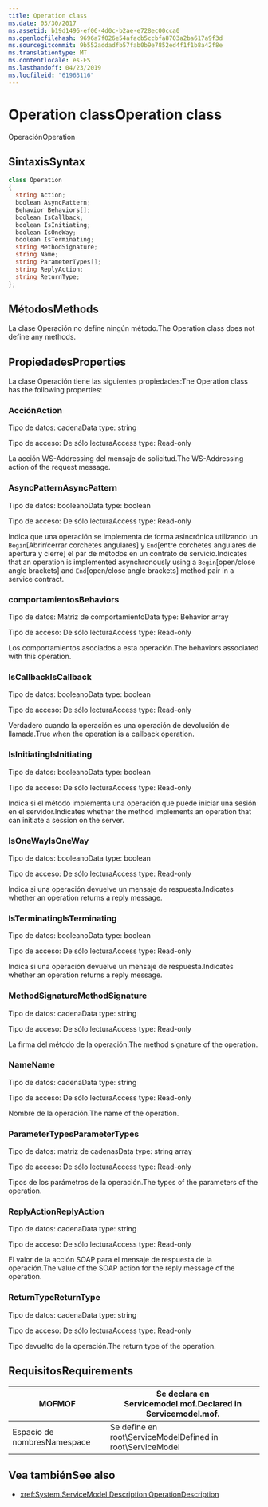 ```yaml
---
title: Operation class
ms.date: 03/30/2017
ms.assetid: b19d1496-ef06-4d0c-b2ae-e728ec00cca0
ms.openlocfilehash: 9696a7f026e54afacb5ccbfa8703a2ba617a9f3d
ms.sourcegitcommit: 9b552addadfb57fab0b9e7852ed4f1f1b8a42f8e
ms.translationtype: MT
ms.contentlocale: es-ES
ms.lasthandoff: 04/23/2019
ms.locfileid: "61963116"
---
```

# <a name="operation-class"></a><span data-ttu-id="36493-102">Operation class</span><span class="sxs-lookup"><span data-stu-id="36493-102">Operation class</span></span>
<span data-ttu-id="36493-103">Operación</span><span class="sxs-lookup"><span data-stu-id="36493-103">Operation</span></span>  
  
## <a name="syntax"></a><span data-ttu-id="36493-104">Sintaxis</span><span class="sxs-lookup"><span data-stu-id="36493-104">Syntax</span></span>  
  
```csharp
class Operation  
{  
  string Action;  
  boolean AsyncPattern;  
  Behavior Behaviors[];  
  boolean IsCallback;  
  boolean IsInitiating;  
  boolean IsOneWay;  
  boolean IsTerminating;  
  string MethodSignature;  
  string Name;  
  string ParameterTypes[];  
  string ReplyAction;  
  string ReturnType;  
};  
```  
  
## <a name="methods"></a><span data-ttu-id="36493-105">Métodos</span><span class="sxs-lookup"><span data-stu-id="36493-105">Methods</span></span>  
 <span data-ttu-id="36493-106">La clase Operación no define ningún método.</span><span class="sxs-lookup"><span data-stu-id="36493-106">The Operation class does not define any methods.</span></span>  
  
## <a name="properties"></a><span data-ttu-id="36493-107">Propiedades</span><span class="sxs-lookup"><span data-stu-id="36493-107">Properties</span></span>  
 <span data-ttu-id="36493-108">La clase Operación tiene las siguientes propiedades:</span><span class="sxs-lookup"><span data-stu-id="36493-108">The Operation class has the following properties:</span></span>  
  
### <a name="action"></a><span data-ttu-id="36493-109">Acción</span><span class="sxs-lookup"><span data-stu-id="36493-109">Action</span></span>  
 <span data-ttu-id="36493-110">Tipo de datos: cadena</span><span class="sxs-lookup"><span data-stu-id="36493-110">Data type: string</span></span>  
  
 <span data-ttu-id="36493-111">Tipo de acceso: De sólo lectura</span><span class="sxs-lookup"><span data-stu-id="36493-111">Access type: Read-only</span></span>  
  
 <span data-ttu-id="36493-112">La acción WS-Addressing del mensaje de solicitud.</span><span class="sxs-lookup"><span data-stu-id="36493-112">The WS-Addressing action of the request message.</span></span>  
  
### <a name="asyncpattern"></a><span data-ttu-id="36493-113">AsyncPattern</span><span class="sxs-lookup"><span data-stu-id="36493-113">AsyncPattern</span></span>  
 <span data-ttu-id="36493-114">Tipo de datos: booleano</span><span class="sxs-lookup"><span data-stu-id="36493-114">Data type: boolean</span></span>  
  
 <span data-ttu-id="36493-115">Tipo de acceso: De sólo lectura</span><span class="sxs-lookup"><span data-stu-id="36493-115">Access type: Read-only</span></span>  
  
 <span data-ttu-id="36493-116">Indica que una operación se implementa de forma asincrónica utilizando un `Begin`[Abrir/cerrar corchetes angulares] y `End`[entre corchetes angulares de apertura y cierre] el par de métodos en un contrato de servicio.</span><span class="sxs-lookup"><span data-stu-id="36493-116">Indicates that an operation is implemented asynchronously using a `Begin`[open/close angle brackets] and `End`[open/close angle brackets] method pair in a service contract.</span></span>  
  
### <a name="behaviors"></a><span data-ttu-id="36493-117">comportamientos</span><span class="sxs-lookup"><span data-stu-id="36493-117">Behaviors</span></span>  
 <span data-ttu-id="36493-118">Tipo de datos: Matriz de comportamiento</span><span class="sxs-lookup"><span data-stu-id="36493-118">Data type: Behavior array</span></span>  
  
 <span data-ttu-id="36493-119">Tipo de acceso: De sólo lectura</span><span class="sxs-lookup"><span data-stu-id="36493-119">Access type: Read-only</span></span>  
  
 <span data-ttu-id="36493-120">Los comportamientos asociados a esta operación.</span><span class="sxs-lookup"><span data-stu-id="36493-120">The behaviors associated with this operation.</span></span>  
  
### <a name="iscallback"></a><span data-ttu-id="36493-121">IsCallback</span><span class="sxs-lookup"><span data-stu-id="36493-121">IsCallback</span></span>  
 <span data-ttu-id="36493-122">Tipo de datos: booleano</span><span class="sxs-lookup"><span data-stu-id="36493-122">Data type: boolean</span></span>  
  
 <span data-ttu-id="36493-123">Tipo de acceso: De sólo lectura</span><span class="sxs-lookup"><span data-stu-id="36493-123">Access type: Read-only</span></span>  
  
 <span data-ttu-id="36493-124">Verdadero cuando la operación es una operación de devolución de llamada.</span><span class="sxs-lookup"><span data-stu-id="36493-124">True when the operation is a callback operation.</span></span>  
  
### <a name="isinitiating"></a><span data-ttu-id="36493-125">IsInitiating</span><span class="sxs-lookup"><span data-stu-id="36493-125">IsInitiating</span></span>  
 <span data-ttu-id="36493-126">Tipo de datos: booleano</span><span class="sxs-lookup"><span data-stu-id="36493-126">Data type: boolean</span></span>  
  
 <span data-ttu-id="36493-127">Tipo de acceso: De sólo lectura</span><span class="sxs-lookup"><span data-stu-id="36493-127">Access type: Read-only</span></span>  
  
 <span data-ttu-id="36493-128">Indica si el método implementa una operación que puede iniciar una sesión en el servidor.</span><span class="sxs-lookup"><span data-stu-id="36493-128">Indicates whether the method implements an operation that can initiate a session on the server.</span></span>  
  
### <a name="isoneway"></a><span data-ttu-id="36493-129">IsOneWay</span><span class="sxs-lookup"><span data-stu-id="36493-129">IsOneWay</span></span>  
 <span data-ttu-id="36493-130">Tipo de datos: booleano</span><span class="sxs-lookup"><span data-stu-id="36493-130">Data type: boolean</span></span>  
  
 <span data-ttu-id="36493-131">Tipo de acceso: De sólo lectura</span><span class="sxs-lookup"><span data-stu-id="36493-131">Access type: Read-only</span></span>  
  
 <span data-ttu-id="36493-132">Indica si una operación devuelve un mensaje de respuesta.</span><span class="sxs-lookup"><span data-stu-id="36493-132">Indicates whether an operation returns a reply message.</span></span>  
  
### <a name="isterminating"></a><span data-ttu-id="36493-133">IsTerminating</span><span class="sxs-lookup"><span data-stu-id="36493-133">IsTerminating</span></span>  
 <span data-ttu-id="36493-134">Tipo de datos: booleano</span><span class="sxs-lookup"><span data-stu-id="36493-134">Data type: boolean</span></span>  
  
 <span data-ttu-id="36493-135">Tipo de acceso: De sólo lectura</span><span class="sxs-lookup"><span data-stu-id="36493-135">Access type: Read-only</span></span>  
  
 <span data-ttu-id="36493-136">Indica si una operación devuelve un mensaje de respuesta.</span><span class="sxs-lookup"><span data-stu-id="36493-136">Indicates whether an operation returns a reply message.</span></span>  
  
### <a name="methodsignature"></a><span data-ttu-id="36493-137">MethodSignature</span><span class="sxs-lookup"><span data-stu-id="36493-137">MethodSignature</span></span>  
 <span data-ttu-id="36493-138">Tipo de datos: cadena</span><span class="sxs-lookup"><span data-stu-id="36493-138">Data type: string</span></span>  
  
 <span data-ttu-id="36493-139">Tipo de acceso: De sólo lectura</span><span class="sxs-lookup"><span data-stu-id="36493-139">Access type: Read-only</span></span>  
  
 <span data-ttu-id="36493-140">La firma del método de la operación.</span><span class="sxs-lookup"><span data-stu-id="36493-140">The method signature of the operation.</span></span>  
  
### <a name="name"></a><span data-ttu-id="36493-141">Name</span><span class="sxs-lookup"><span data-stu-id="36493-141">Name</span></span>  
 <span data-ttu-id="36493-142">Tipo de datos: cadena</span><span class="sxs-lookup"><span data-stu-id="36493-142">Data type: string</span></span>  
  
 <span data-ttu-id="36493-143">Tipo de acceso: De sólo lectura</span><span class="sxs-lookup"><span data-stu-id="36493-143">Access type: Read-only</span></span>  
  
 <span data-ttu-id="36493-144">Nombre de la operación.</span><span class="sxs-lookup"><span data-stu-id="36493-144">The name of the operation.</span></span>  
  
### <a name="parametertypes"></a><span data-ttu-id="36493-145">ParameterTypes</span><span class="sxs-lookup"><span data-stu-id="36493-145">ParameterTypes</span></span>  
 <span data-ttu-id="36493-146">Tipo de datos: matriz de cadenas</span><span class="sxs-lookup"><span data-stu-id="36493-146">Data type: string array</span></span>  
  
 <span data-ttu-id="36493-147">Tipo de acceso: De sólo lectura</span><span class="sxs-lookup"><span data-stu-id="36493-147">Access type: Read-only</span></span>  
  
 <span data-ttu-id="36493-148">Tipos de los parámetros de la operación.</span><span class="sxs-lookup"><span data-stu-id="36493-148">The types of the parameters of the operation.</span></span>  
  
### <a name="replyaction"></a><span data-ttu-id="36493-149">ReplyAction</span><span class="sxs-lookup"><span data-stu-id="36493-149">ReplyAction</span></span>  
 <span data-ttu-id="36493-150">Tipo de datos: cadena</span><span class="sxs-lookup"><span data-stu-id="36493-150">Data type: string</span></span>  
  
 <span data-ttu-id="36493-151">Tipo de acceso: De sólo lectura</span><span class="sxs-lookup"><span data-stu-id="36493-151">Access type: Read-only</span></span>  
  
 <span data-ttu-id="36493-152">El valor de la acción SOAP para el mensaje de respuesta de la operación.</span><span class="sxs-lookup"><span data-stu-id="36493-152">The value of the SOAP action for the reply message of the operation.</span></span>  
  
### <a name="returntype"></a><span data-ttu-id="36493-153">ReturnType</span><span class="sxs-lookup"><span data-stu-id="36493-153">ReturnType</span></span>  
 <span data-ttu-id="36493-154">Tipo de datos: cadena</span><span class="sxs-lookup"><span data-stu-id="36493-154">Data type: string</span></span>  
  
 <span data-ttu-id="36493-155">Tipo de acceso: De sólo lectura</span><span class="sxs-lookup"><span data-stu-id="36493-155">Access type: Read-only</span></span>  
  
 <span data-ttu-id="36493-156">Tipo devuelto de la operación.</span><span class="sxs-lookup"><span data-stu-id="36493-156">The return type of the operation.</span></span>  
  
## <a name="requirements"></a><span data-ttu-id="36493-157">Requisitos</span><span class="sxs-lookup"><span data-stu-id="36493-157">Requirements</span></span>  
  
|<span data-ttu-id="36493-158">MOF</span><span class="sxs-lookup"><span data-stu-id="36493-158">MOF</span></span>|<span data-ttu-id="36493-159">Se declara en Servicemodel.mof.</span><span class="sxs-lookup"><span data-stu-id="36493-159">Declared in Servicemodel.mof.</span></span>|  
|---------|-----------------------------------|  
|<span data-ttu-id="36493-160">Espacio de nombres</span><span class="sxs-lookup"><span data-stu-id="36493-160">Namespace</span></span>|<span data-ttu-id="36493-161">Se define en root\ServiceModel</span><span class="sxs-lookup"><span data-stu-id="36493-161">Defined in root\ServiceModel</span></span>|  
  
## <a name="see-also"></a><span data-ttu-id="36493-162">Vea también</span><span class="sxs-lookup"><span data-stu-id="36493-162">See also</span></span>

- <xref:System.ServiceModel.Description.OperationDescription>
